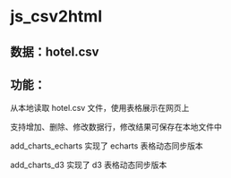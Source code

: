 # js_csv2html

## 数据：hotel.csv

## 功能：

从本地读取 hotel.csv 文件，使用表格展示在网页上

支持增加、删除、修改数据行，修改结果可保存在本地文件中

add_charts_echarts 实现了 echarts 表格动态同步版本

add_charts_d3 实现了 d3 表格动态同步版本